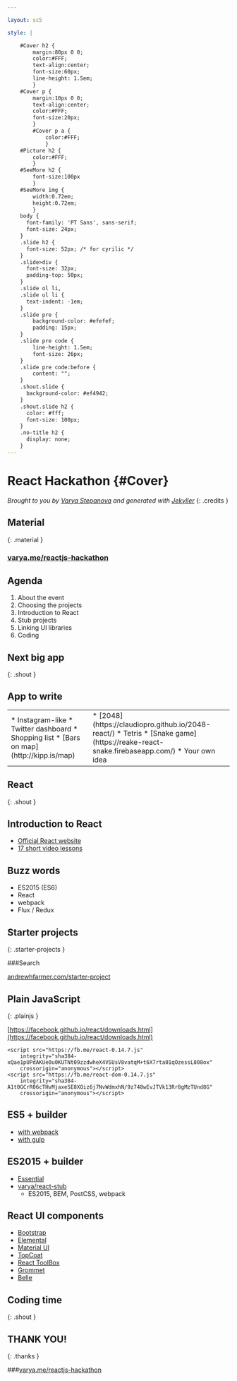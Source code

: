 ```yaml
---

layout: sc5

style: |

    #Cover h2 {
        margin:80px 0 0;
        color:#FFF;
        text-align:center;
        font-size:60px;
        line-height: 1.5em;
        }
    #Cover p {
        margin:10px 0 0;
        text-align:center;
        color:#FFF;
        font-size:20px;
        }
        #Cover p a {
            color:#FFF;
            }
    #Picture h2 {
        color:#FFF;
        }
    #SeeMore h2 {
        font-size:100px
        }
    #SeeMore img {
        width:0.72em;
        height:0.72em;
        }
    body {
      font-family: 'PT Sans', sans-serif;
      font-size: 24px;
    }
    .slide h2 {
      font-size: 52px; /* for cyrilic */
    }
    .slide>div {
      font-size: 32px;
      padding-top: 50px;
    }
    .slide ol li,
    .slide ul li {
      text-indent: -1em;
    }
    .slide pre {
        background-color: #efefef;
        padding: 15px;
    }
    .slide pre code {
        line-height: 1.5em;
        font-size: 26px;
    }
    .slide pre code:before {
        content: "";
    }
    .shout.slide {
      background-color: #ef4942;
    }
    .shout.slide h2 {
      color: #fff;
      font-size: 100px;
    }
    .no-title h2 {
      display: none;
    }
---
```


# React Hackathon {#Cover}

*Brought to you by&nbsp;[Varya&nbsp;Stepanova](http://varya.me/) and generated with&nbsp;[Jekyller](https://github.com/shower/jekyller)*
{: .credits }

<style>
#Cover {
  background-image:url('pictures/cover.png');
  background-size: cover;
  background-position: -75px 0, center;
}
#Cover h2 {
   display: none;
}

#Cover .credits {
 position: absolute;
 bottom: 0;
 right: 2em;
}
</style>

## Material
{: .material }

### [varya.me/reactjs-hackathon](http://varya.me/reactjs-hackathon)

<style>
.material h3 {
  font-size: 2.15em;
}
</style>

## Agenda

1. About the event
1. Choosing the projects
1. Introduction to React
1. Stub projects
1. Linking UI libraries
1. Coding

## Next big app
{: .shout }

## App to write

<table><tr>

<td markdown="1">
* Instagram-like
* Twitter dashboard
* Shopping list
* [Bars on map](http://kipp.is/map)
</td>

<td markdown="1">
* [2048](https://claudiopro.github.io/2048-react/)
* Tetris
* [Snake game](https://reake-react-snake.firebaseapp.com/)
* Your own idea
</td>

</tr></table>

## React
{: .shout }

## Introduction to React

* [Official React website](https://facebook.github.io/react/index.html)
* [17 short video lessons](https://egghead.io/series/build-your-first-react-js-application)

## Buzz words

* ES2015 (ES6)
* React
* webpack
* Flux / Redux

## Starter projects
{: .starter-projects }

###Search

[andrewhfarmer.com/starter-project](http://andrewhfarmer.com/starter-project/)

<style>
.starter-projects h3 {
  font-size: 1.65em;
}
.starter-projects a {
  font-size: 1.65em;
}
</style>

## Plain JavaScript
{: .plainjs }

[https://facebook.github.io/react/downloads.html](https://facebook.github.io/react/downloads.html)

    <script src="https://fb.me/react-0.14.7.js"
        integrity="sha384-xQae1pUPdAKUe0u0KUTNt09zzdwheX4VSUsV8vatqM+t6X7rta01qOzessL808ox"
        crossorigin="anonymous"></script>
    <script src="https://fb.me/react-dom-0.14.7.js"
        integrity="sha384-A1t0GCrR06cTHvMjaxeSE8XOiz6j7NvWdmxhN/9z748wEvJTVk13Rr8gMzTUnd8G"
        crossorigin="anonymous"></script>

<style>
.slide.plainjs pre code {
  font-size: 0.45em;
}
</style>

## ES5 + builder

* [with webpack](https://github.com/petehunt/ReactHack)
* [with gulp](https://github.com/artyomtrityak/react-hackathon)

## ES2015 + builder

* [Essential](https://github.com/pheuter/essential-react)
* [varya/react-stub](https://github.com/varya/react-stub)
  * ES2015, BEM, PostCSS, webpack

## React UI components

* [Bootstrap](https://react-bootstrap.github.io/)
* [Elemental](http://elemental-ui.com/)
* [Material UI](http://www.material-ui.com/#/)
* [TopCoat](https://github.com/kjda/react-topui)
* [React ToolBox](http://react-toolbox.com/#/)
* [Grommet](http://www.grommet.io/docs/)
* [Belle](http://nikgraf.github.io/belle/#/?_k=xvldj2)

## Coding time
{: .shout }

## THANK YOU!
{: .thanks }

###[varya.me/reactjs-hackathon](http://varya.me/reactjs-hackathon)

<style>
.thanks h3 {
  font-size: 2.15em;
}
</style>

